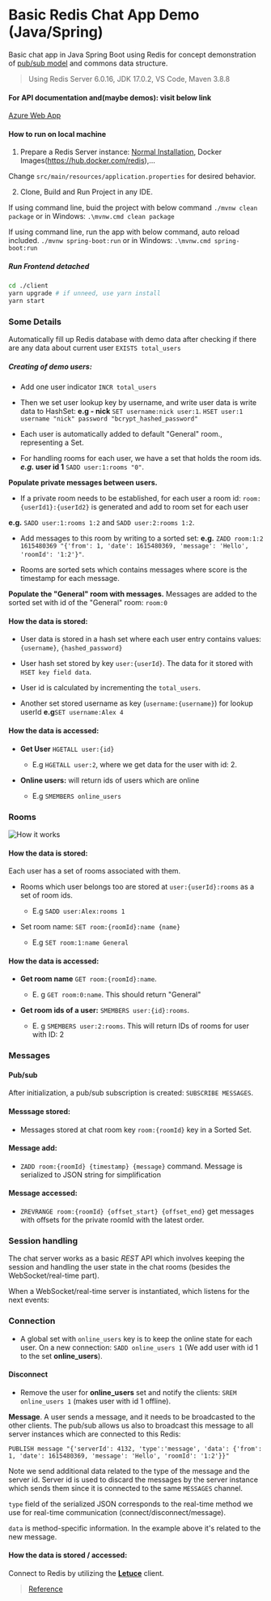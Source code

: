 # Basic Redis Chat App Demo (Java/Spring)

Basic chat app in Java Spring Boot using Redis for concept demonstration of [pub/sub model](https://redis.io/docs/interact/pubsub/) and commons data structure.

> Using Redis Server 6.0.16, JDK 17.0.2, VS Code, Maven 3.8.8

#### For API documentation and(maybe demos): visit below link

[Azure Web App](https://javaspringtest1.azurewebsites.net/index.html)

#### How to run on local machine

1. Prepare a Redis Server instance: [Normal Installation](https://redis.io/docs/install/install-redis/), Docker Images(https://hub.docker.com/redis),...

Change ```src/main/resources/application.properties``` for desired behavior.

2. Clone, Build and Run Project in any IDE.

If using command line, buid the project with below command
```./mvnw clean package```
or in Windows:
```.\mvnw.cmd clean package```

If using command line, run the app with below command, auto reload included.
```./mvnw spring-boot:run```
or in Windows:
```.\mvnw.cmd spring-boot:run```

##### Run Frontend detached

```sh
cd ./client
yarn upgrade # if unneed, use yarn install
yarn start
```

### Some Details

Automatically fill up Redis database with demo data after checking if there are any data about current user `EXISTS total_users`

##### Creating of demo users:

- Add one user indicator `INCR total_users`
- Then we set user lookup key by username, and write user data is write data to HashSet:
**e.g - nick**
`SET username:nick user:1`.
`HSET user:1 username "nick" password "bcrypt_hashed_password"`

- Each user is automatically added to default "General" room., representing a Set.
- For handling rooms for each user, we have a set that holds the room ids.
**_e.g._ user id 1** `SADD user:1:rooms "0"`.

**Populate private messages between users.**
- If a private room needs to be established, for each user a room id: `room:{userId1}:{userId2}` is generated and add to room set for each user

**e.g.** `SADD user:1:rooms 1:2` and `SADD user:2:rooms 1:2`.

- Add messages to this room by writing to a sorted set:
**e.g.** `ZADD room:1:2 1615480369 "{'from': 1, 'date': 1615480369, 'message': 'Hello', 'roomId': '1:2'}"`.

- Rooms are sorted sets which contains messages where score is the timestamp for each message.

**Populate the "General" room with messages.** Messages are added to the sorted set with id of the "General" room: `room:0`


#### How the data is stored:
- User data is stored in a hash set where each user entry contains values: `{username}`, `{hashed_password}`

- User hash set stored by key `user:{userId}`. The data for it stored with `HSET key field data`.

- User id is calculated by incrementing the `total_users`.

- Another set stored username as key (`username:{username}`) for lookup userId **e.g**`SET username:Alex 4`

#### How the data is accessed:

- **Get User** `HGETALL user:{id}`

  - E.g `HGETALL user:2`, where we get data for the user with id: 2.

- **Online users:** will return ids of users which are online
  - E.g `SMEMBERS online_users`

### Rooms

![How it works](docs/screenshot001.png)

#### How the data is stored:

Each user has a set of rooms associated with them.



- Rooms which user belongs too are stored at `user:{userId}:rooms` as a set of room ids.

  - E.g `SADD user:Alex:rooms 1`

- Set room name: `SET room:{roomId}:name {name}`
  - E.g `SET room:1:name General`

#### How the data is accessed:

- **Get room name** `GET room:{roomId}:name`.

  - E. g `GET room:0:name`. This should return "General"

- **Get room ids of a user:** `SMEMBERS user:{id}:rooms`.
  - E. g `SMEMBERS user:2:rooms`. This will return IDs of rooms for user with ID: 2

### Messages

#### Pub/sub

After initialization, a pub/sub subscription is created: `SUBSCRIBE MESSAGES`.

#### Messsage stored:

- Messages stored at chat room key `room:{roomId}` key in a Sorted Set.

#### Message add:
- `ZADD room:{roomId} {timestamp} {message}` command. Message is serialized to JSON string for simplification

#### Message accessed:
- `ZREVRANGE room:{roomId} {offset_start} {offset_end}` get messages with offsets for the private roomId with the latest order.

### Session handling

The chat server works as a basic _REST_ API which involves keeping the session and handling the user state in the chat rooms (besides the WebSocket/real-time part).

When a WebSocket/real-time server is instantiated, which listens for the next events:

### Connection

- A global set with `online_users` key is to keep the online state for each user. On a new connection:
`SADD online_users 1` (We add user with id 1 to the set **online_users**).

#### Disconnect
- Remove the user for **online_users** set and notify the clients: `SREM online_users 1` (makes user with id 1 offline).

**Message**. A user sends a message, and it needs to be broadcasted to the other clients. The pub/sub allows us also to broadcast this message to all server instances which are connected to this Redis:

`PUBLISH message "{'serverId': 4132, 'type':'message', 'data': {'from': 1, 'date': 1615480369, 'message': 'Hello', 'roomId': '1:2'}}"`

Note we send additional data related to the type of the message and the server id. Server id is used to discard the messages by the server instance which sends them since it is connected to the same `MESSAGES` channel.

`type` field of the serialized JSON corresponds to the real-time method we use for real-time communication (connect/disconnect/message).

`data` is method-specific information. In the example above it's related to the new message.

#### How the data is stored / accessed:

Connect to Redis by utilizing the [**Letuce**](https://github.com/lettuce-io/lettuce-core) client.
> [Reference](https://github.com/redis-developer/basic-redis-chat-app-demo-java)
